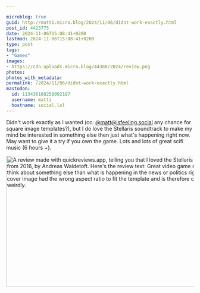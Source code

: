 ```yaml
---

microblog: true
guid: http://matti.micro.blog/2024/11/06/didnt-work-exactly.html
post_id: 4423775
date: 2024-11-06T15:08:41+0200
lastmod: 2024-11-06T15:08:41+0200
type: post
tags:
- "Games"
images:
- https://cdn.uploads.micro.blog/44388/2024/review.png
photos:
photos_with_metadata:
permalink: /2024/11/06/didnt-work-exactly.html
mastodon:
  id: 113436168258092187
  username: matti
  hostname: social.lol
---
```

Didn't work exactly as I wanted (cc: [@matt@isfeeling.social](https://micro.blog/matt@isfeeling.social) any chance for square image templates?), but I do love the Stellaris soundtrack to make my mind be interested in something else then just what's happening right now. May want to give it a try if you own the game. Lots and lots of great scifi music (6 hours +).

<img src="/media/uploads/2024/review.png" alt="A review made with quickreviews.app, telling you that I loved the Stellaris Soundtrack from 2016, by Andreas Waldetoft. Here's the review text: Great video game soundtrack to think about something else than what is happening in the news or politics right now. The cover image had the wrong aspect ratio to fit the template and is therefore cropped weirdly." width="600" height="352" />
